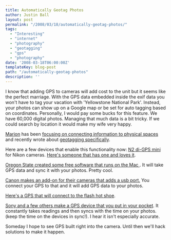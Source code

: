 ```yaml
---
title: Automatically Geotag Photos
author: Justin Ball
layout: post
permalink: "/2008/03/18/automatically-geotag-photos/"
tags:
  - "Interesting"
  - "internet"
  - "photography"
  - "geotagging"
  - "gps"
  - "photography"
date: '2008-03-18T06:00:00Z'
templateKey: blog-post
path: "/automatically-geotag-photos"
description: ''
---
```


I know that adding GPS to cameras will add cost to the unit but it seems like the perfect marriage. With the GPS data embedded inside the exif data you won't have to tag your vacation with 'Yellowstone National Park'. Instead, your photos can show up on a Google map or be set for auto tagging based on coordinates. Personally, I would pay some bucks for this feature. We have 60,000 digital photos. Managing that much data is a bit tricky. If we could search by location it would make my wife very happy.

[Marion][1] has been [focusing on connecting information to physical spaces][2] and recently wrote about [geotagging specifically][3].

 [1]: http://chickenarmpits.blogspot.com/
 [2]: http://ereigo.com/2008/03/04/the-next-big-thing/
 [3]: http://ereigo.com/2008/03/18/geotagging/

Here are a few devices that enable this functionality now:
[ N2 di-GPS mini][4] for Nikon cameras. [Here's someone that has one and loves it][5].

 [4]: http://www.dawntech.hk/di-GPS/n2.htm
 [5]: http://www.moosenewsblog.com/archives/2007/06/23/coolest-tool-ever-062307/

[Oregon State created some free software that runs on the Mac ][6]. It will take GPS data and sync it with your photos. Pretty cool.

 [6]: http://oregonstate.edu/~earlyj/gpsphotolinker/

[Canon makes an add-on for their cameras that adds a usb port.][7] You connect your GPS to that and it will add GPS data to your photos.

 [7]: http://web.canon.jp/imaging/wft/wft-e2/manual/gps/index.html

[Here's a GPS that will connect to the flash hot shoe][8].

 [8]: http://www.letsgodigital.org/en/13416/slr_camera_gps_system/

[Sony and a few others make a GPS device that you put in your pocket][9]. It constantly takes readings and then syncs with the time on your photos. (keep the time on the devices in sync!). I hear it isn't especially accurate.

 [9]: http://reviews.cnet.com/4531-10921_7-6624293.html

Someday I hope to see GPS built right into the camera. Until then we'll hack solutions to make it happen.
